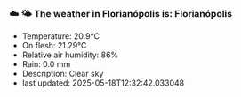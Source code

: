 ### ☁️ 🌤️  The weather in Florianópolis is: Florianópolis

- Temperature: 20.9°C
- On flesh: 21.29°C
- Relative air humidity: 86%
- Rain: 0.0 mm
- Description: Clear sky
- last updated: 2025-05-18T12:32:42.033048
